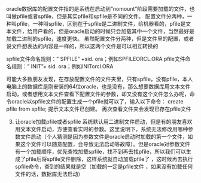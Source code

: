 oracle数据库的配置文件指的是系统在启动到“nomount”阶段需要加载的文件，也叫做pfile或者spfile，但是其实pfile和spfile是不同的文件。
配置文件分两种，一种叫pfile，一种叫spfile，区别在于spfile是二进制文件，给机器看的，pfile是文本文件，给用户看的，但是oracle启动的时候只会加载其中一个文件，当然最好是加载二进制的spfile，速度更快。
虽然配置文件分两种，但是文件里的配置，或者说文件想表达的内容是一样的，所以这两个文件是可以相互转换的

spfile文件命名规则：” SPFILE” +sid. ora；例如SPFILEORCL.ORA
pfile文件命名规则：” INIT”+ sid. ora；例如INITorcl.ORA

可能大多数朋友发现，在存放配置文件的文件夹里，只有spfile，没有pfile，本人电脑上的数据库是刚安装的64位oracle，也是没有，那么想要数据库用文本文件启动，或者想用文本文件查看下配置文件的参数，却又没有这个文件怎么办呢，命令oracle以spfile文件的配置生成一个pfile就可以了，输入以下命令：
create pfile from spfile;
提示文本文件已创建。
再次查看文件夹会发现已存在pfile文件

3. 让oracle加载pfile或者spfile
系统默认用二进制文件启动，但是有的朋友喜欢用文本文件启动，方便查看实时的参数。这里说明下，系统无法修改用哪种参数文件启动（个人猜测是因为参数文件是oracle启动时加载的第一个文件，如果这个文件可以随意配置，会导致无法启动等故障）。但是oracle对参数文件有一个加载顺序，优先查找加载spfile，找不到再去找pfile，所以我们可以生成了pfile后将spfile文件删除，这样系统就自动加载pfile了 ，这时候再去执行spfile命令，查到的结果就是空（加载的一定是pfile文件 ，如果没有加载任何文件的话，数据库无法启动）